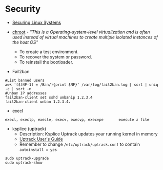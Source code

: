# Security

- [Securing Linux Systems](https://github.com/tomwechsler/Securing_Linux_Systems/tree/main)

- [chroot](https://www.geeksforgeeks.org/chroot-command-in-linux-with-examples/) - _"This is a Operating-system-level virtualization and is often used instead of virtual machines to create multiple isolated instances of the host OS"_
  -  To create a test environment.
  -  To recover the system or password.
  -  To reinstall the bootloader.
- Fail2ban
````
#List banned users
awk '($(NF-1) = /Ban/){print $NF}' /var/log/fail2ban.log | sort | uniq -c | sort -n
#Unban IP addresses
fail2ban-client set sshd unbanip 1.2.3.4
fail2ban-client unban 1.2.3.4.
````
- execl
````
execl, execlp, execle, execv, execvp, execvpe       execute a file
````

- ksplice (uptrack)
  - Description: Ksplice Uptrack updates your running kernel in memory
  - [Uptrack User's Guide](https://ksplice.oracle.com/uptrack/guide)
  - Remember to change `/etc/uptrack/uptrack.conf` to contain `autoinstall = yes`
````
sudo uptrack-upgrade
sudo uptrack-show
````
